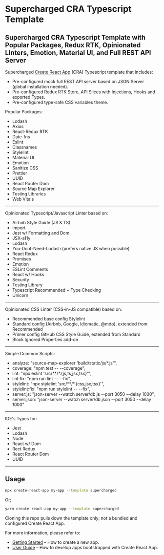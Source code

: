 # Supercharged CRA Typescript Template

## Supercharged CRA Typescript Template with Popular Packages, Redux RTK, Opinionated Linters, Emotion, Material UI, and Full REST API Server

Supercharged [Create React App](https://github.com/facebook/create-react-app) (CRA) Typescript template that includes:

- Pre-configured mock full REST API server based on JSON Server (global installation needed).
- Pre-configured Redux RTK Store, API Slices with Injections, Hooks and exported Types.
- Pre-configured type-safe CSS variables theme.

Popular Packages:

- Lodash
- Axios
- React-Redux RTK
- Date-fns
- Eslint
- Classnames
- Stylelint
- Material UI
- Emotion
- Sanitize CSS
- Prettier
- UUID
- React Router Dom
- Source Map Explorer
- Testing Libraries
- Web Vitals

---

Opinionated Typescript/Javascript Linter based on:

- Airbnb Style Guide (JS & TS)
- Import
- Jest w/ Formatting and Dom
- JSX-a11y
- Lodash
- You-Dont-Need-Lodash (prefers native JS when possible)
- React Redux
- Promises
- Emotion
- ESLint Comments
- React w/ Hooks
- Security
- Testing Library
- Typescript Recommended + Type Checking
- Unicorn

---

Opinionated CSS Linter (CSS-in-JS compatible) based on:

- Recommended base config Stylelint
- Standard config (Airbnb, Google, Idiomatic, @mdo), extended from Recommended
- Primer config GitHub CSS Style Guide, extended from Standard
- Block Ignored Properties add-on

---

Simple Common Scripts:

- analyze: "source-map-explorer 'build/static/js/\*.js'",
- coverage: "npm test -- --coverage",
- lint: "npx eslint 'src/**/*.{js,ts,jsx,tsx}'",
- lint:fix: "npm run lint -- --fix",
- stylelint: "npx stylelint 'src/**/*.{css,jsx,tsx}'",
- stylelint:fix: "npm run stylelint -- --fix",
- server:js: "json-server --watch server/db.js --port 3050 --delay 1000",
- server:json: "json-server --watch server/db.json --port 3050 --delay 1000"

---

IDE's Types for:

- Jest
- Lodash
- Node
- React w/ Dom
- Rect Redux
- React Router Dom
- UUID

---

## Usage

```bash
npx create-react-app my-app --template supercharged
```

Or;

```bash
yarn create react-app my-app --template supercharged
```

Cloning this repo pulls down the template only; not a bundled and configured Create React App.

For more information, please refer to:

- [Getting Started](https://create-react-app.dev/docs/getting-started) – How to create a new app.
- [User Guide](https://create-react-app.dev) – How to develop apps bootstrapped with Create React App.
